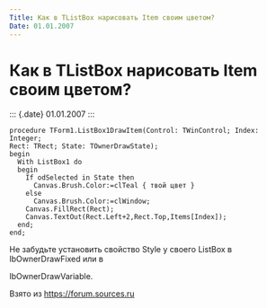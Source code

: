 ```yaml
---
Title: Как в TListBox нарисовать Item своим цветом?
Date: 01.01.2007
---
```



Как в TListBox нарисовать Item своим цветом?
============================================

::: {.date}
01.01.2007
:::

    procedure TForm1.ListBox1DrawItem(Control: TWinControl; Index: Integer; 
    Rect: TRect; State: TOwnerDrawState); 
    begin 
      With ListBox1 do 
      begin 
        If odSelected in State then 
          Canvas.Brush.Color:=clTeal { твой цвет } 
        else 
          Canvas.Brush.Color:=clWindow; 
        Canvas.FillRect(Rect); 
        Canvas.TextOut(Rect.Left+2,Rect.Top,Items[Index]); 
      end; 
    end; 

Hе забудьте установить свойство Style у своего ListBox в
lbOwnerDrawFixed или в

lbOwnerDrawVariable.

Взято из <https://forum.sources.ru>

